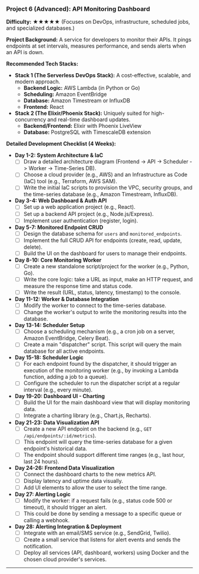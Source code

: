 ### Project 6 (Advanced): API Monitoring Dashboard

**Difficulty:** ★★★★★ (Focuses on DevOps, infrastructure, scheduled jobs, and specialized databases.)

**Project Background:**
A service for developers to monitor their APIs. It pings endpoints at set intervals, measures performance, and sends alerts when an API is down.

**Recommended Tech Stacks:**

- **Stack 1 (The Serverless DevOps Stack):** A cost-effective, scalable, and modern approach.
  - **Backend Logic:** AWS Lambda (in Python or Go)
  - **Scheduling:** Amazon EventBridge
  - **Database:** Amazon Timestream or InfluxDB
  - **Frontend:** React
- **Stack 2 (The Elixir/Phoenix Stack):** Uniquely suited for high-concurrency and real-time dashboard updates.
  - **Backend/Frontend:** Elixir with Phoenix LiveView
  - **Database:** PostgreSQL with TimescaleDB extension

**Detailed Development Checklist (4 Weeks):**

- **Day 1-2: System Architecture & IaC**
  - [ ] Draw a detailed architecture diagram (Frontend -> API -> Scheduler -> Worker -> Time-Series DB).
  - [ ] Choose a cloud provider (e.g., AWS) and an Infrastructure as Code (IaC) tool (e.g., Terraform, AWS SAM).
  - [ ] Write the initial IaC scripts to provision the VPC, security groups, and the time-series database (e.g., Amazon Timestream, InfluxDB).
- **Day 3-4: Web Dashboard & Auth API**
  - [ ] Set up a web application project (e.g., React).
  - [ ] Set up a backend API project (e.g., Node.js/Express).
  - [ ] Implement user authentication (register, login).
- **Day 5-7: Monitored Endpoint CRUD**
  - [ ] Design the database schema for `users` and `monitored_endpoints`.
  - [ ] Implement the full CRUD API for endpoints (create, read, update, delete).
  - [ ] Build the UI on the dashboard for users to manage their endpoints.
- **Day 8-10: Core Monitoring Worker**
  - [ ] Create a new standalone script/project for the worker (e.g., Python, Go).
  - [ ] Write the core logic: take a URL as input, make an HTTP request, and measure the response time and status code.
  - [ ] Write the result (URL, status, latency, timestamp) to the console.
- **Day 11-12: Worker & Database Integration**
  - [ ] Modify the worker to connect to the time-series database.
  - [ ] Change the worker's output to write the monitoring results into the database.
- **Day 13-14: Scheduler Setup**
  - [ ] Choose a scheduling mechanism (e.g., a cron job on a server, Amazon EventBridge, Celery Beat).
  - [ ] Create a main "dispatcher" script. This script will query the main database for all active endpoints.
- **Day 15-18: Scheduler Logic**
  - [ ] For each endpoint found by the dispatcher, it should trigger an execution of the monitoring worker (e.g., by invoking a Lambda function, adding a job to a queue).
  - [ ] Configure the scheduler to run the dispatcher script at a regular interval (e.g., every minute).
- **Day 19-20: Dashboard UI - Charting**
  - [ ] Build the UI for the main dashboard view that will display monitoring data.
  - [ ] Integrate a charting library (e.g., Chart.js, Recharts).
- **Day 21-23: Data Visualization API**
  - [ ] Create a new API endpoint on the backend (e.g., `GET /api/endpoints/:id/metrics`).
  - [ ] This endpoint will query the time-series database for a given endpoint's historical data.
  - [ ] The endpoint should support different time ranges (e.g., last hour, last 24 hours).
- **Day 24-26: Frontend Data Visualization**
  - [ ] Connect the dashboard charts to the new metrics API.
  - [ ] Display latency and uptime data visually.
  - [ ] Add UI elements to allow the user to select the time range.
- **Day 27: Alerting Logic**
  - [ ] Modify the worker: if a request fails (e.g., status code 500 or timeout), it should trigger an alert.
  - [ ] This could be done by sending a message to a specific queue or calling a webhook.
- **Day 28: Alerting Integration & Deployment**
  - [ ] Integrate with an email/SMS service (e.g., SendGrid, Twilio).
  - [ ] Create a small service that listens for alert events and sends the notification.
  - [ ] Deploy all services (API, dashboard, workers) using Docker and the chosen cloud provider's services.

---
